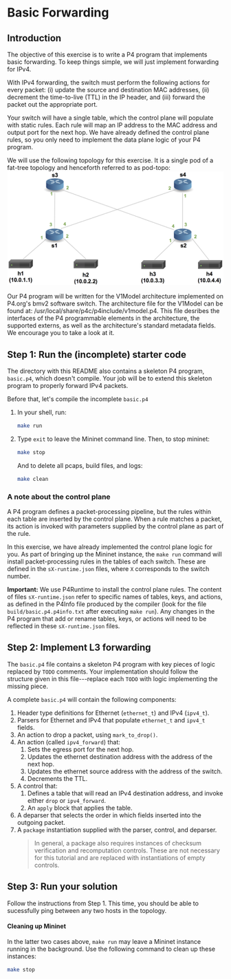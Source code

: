 # Basic Forwarding

## Introduction

The objective of this exercise is to write a P4 program that
implements basic forwarding. To keep things simple, we will just
implement forwarding for IPv4.

With IPv4 forwarding, the switch must perform the following actions
for every packet: (i) update the source and destination MAC addresses,
(ii) decrement the time-to-live (TTL) in the IP header, and (iii)
forward the packet out the appropriate port.
 
Your switch will have a single table, which the control plane will
populate with static rules. Each rule will map an IP address to the
MAC address and output port for the next hop. We have already defined
the control plane rules, so you only need to implement the data plane
logic of your P4 program.

We will use the following topology for this exercise. It is a single
pod of a fat-tree topology and henceforth referred to as pod-topo:
![pod-topo](./pod-topo/pod-topo.png)

Our P4 program will be written for the V1Model architecture implemented
on P4.org's bmv2 software switch. The architecture file for the V1Model
can be found at: /usr/local/share/p4c/p4include/v1model.p4. This file
desribes the interfaces of the P4 programmable elements in the architecture,
the supported externs, as well as the architecture's standard metadata
fields. We encourage you to take a look at it.

## Step 1: Run the (incomplete) starter code

The directory with this README also contains a skeleton P4 program,
`basic.p4`, which doesn't compile. Your job will be to
extend this skeleton program to properly forward IPv4 packets.

Before that, let's compile the incomplete `basic.p4`

1. In your shell, run:
   ```bash
   make run
   ```
2. Type `exit` to leave the Mininet command line.
   Then, to stop mininet:
   ```bash
   make stop
   ```
   And to delete all pcaps, build files, and logs:
   ```bash
   make clean
   ```

### A note about the control plane

A P4 program defines a packet-processing pipeline, but the rules
within each table are inserted by the control plane. When a rule
matches a packet, its action is invoked with parameters supplied by
the control plane as part of the rule.

In this exercise, we have already implemented the control plane
logic for you. As part of bringing up the Mininet instance, the
`make run` command will install packet-processing rules in the tables of
each switch. These are defined in the `sX-runtime.json` files, where
`X` corresponds to the switch number.

**Important:** We use P4Runtime to install the control plane rules. The
content of files `sX-runtime.json` refer to specific names of tables, keys, and
actions, as defined in the P4Info file produced by the compiler (look for the
file `build/basic.p4.p4info.txt` after executing `make run`). Any changes in the P4
program that add or rename tables, keys, or actions will need to be reflected in
these `sX-runtime.json` files.

## Step 2: Implement L3 forwarding

The `basic.p4` file contains a skeleton P4 program with key pieces of
logic replaced by `TODO` comments. Your implementation should follow
the structure given in this file---replace each `TODO` with logic
implementing the missing piece.

A complete `basic.p4` will contain the following components:

1. Header type definitions for Ethernet (`ethernet_t`) and IPv4 (`ipv4_t`).
2. Parsers for Ethernet and IPv4 that populate `ethernet_t` and `ipv4_t` fields.
3. An action to drop a packet, using `mark_to_drop()`.
4. An action (called `ipv4_forward`) that:
	1. Sets the egress port for the next hop. 
	2. Updates the ethernet destination address with the address of the next hop. 
	3. Updates the ethernet source address with the address of the switch. 
	4. Decrements the TTL.
5. A control that:
    1. Defines a table that will read an IPv4 destination address, and
       invoke either `drop` or `ipv4_forward`.
    2. An `apply` block that applies the table.   
6. A deparser that selects the order
    in which fields inserted into the outgoing packet.
7. A `package` instantiation supplied with the parser, control, and deparser.
    > In general, a package also requires instances of checksum verification
    > and recomputation controls. These are not necessary for this tutorial
    > and are replaced with instantiations of empty controls.

## Step 3: Run your solution

Follow the instructions from Step 1. This time, you should be able to
sucessfully ping between any two hosts in the topology. 
#### Cleaning up Mininet

In the latter two cases above, `make run` may leave a Mininet instance
running in the background. Use the following command to clean up
these instances:

```bash
make stop
```

